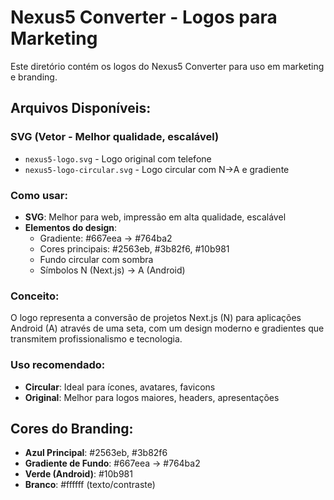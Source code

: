 # Nexus5 Converter - Logos para Marketing

Este diretório contém os logos do Nexus5 Converter para uso em marketing e branding.

## Arquivos Disponíveis:

### SVG (Vetor - Melhor qualidade, escalável)
- `nexus5-logo.svg` - Logo original com telefone
- `nexus5-logo-circular.svg` - Logo circular com N→A e gradiente

### Como usar:
- **SVG**: Melhor para web, impressão em alta qualidade, escalável
- **Elementos do design**:
  - Gradiente: #667eea → #764ba2
  - Cores principais: #2563eb, #3b82f6, #10b981
  - Fundo circular com sombra
  - Símbolos N (Next.js) → A (Android)

### Conceito:
O logo representa a conversão de projetos Next.js (N) para aplicações Android (A) através de uma seta, com um design moderno e gradientes que transmitem profissionalismo e tecnologia.

### Uso recomendado:
- **Circular**: Ideal para ícones, avatares, favicons
- **Original**: Melhor para logos maiores, headers, apresentações

## Cores do Branding:
- **Azul Principal**: #2563eb, #3b82f6
- **Gradiente de Fundo**: #667eea → #764ba2
- **Verde (Android)**: #10b981
- **Branco**: #ffffff (texto/contraste)
